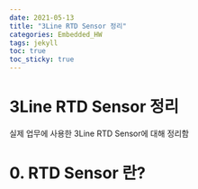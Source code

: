 ```yaml
---
date: 2021-05-13
title: "3Line RTD Sensor 정리"
categories: Embedded_HW
tags: jekyll
toc: true  
toc_sticky: true 
---
```


3Line RTD Sensor 정리
=============

실제 업무에 사용한 3Line RTD Sensor에 대해 정리함    

# 0. RTD Sensor 란?

